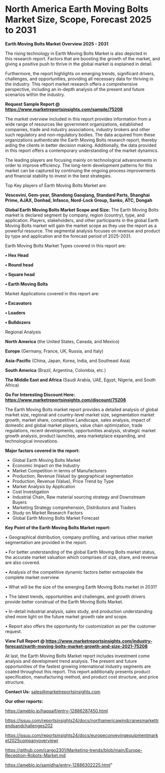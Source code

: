 # North America Earth Moving Bolts Market Size, Scope, Forecast 2025 to 2031

<Strong> Earth Moving Bolts Market Overview 2025 - 2031</strong>

The rising technology in Earth Moving Bolts Market is also depicted in this research report. Factors that are boosting the growth of the market, and giving a positive push to thrive in the global market is explained in detail.

Furthermore, the report highlights on emerging trends, significant drivers, challenges, and opportunities, providing all necessary data for thriving in the industry. This report market research offers a comprehensive perspective, including an in-depth analysis of the present and future scenarios within the industry.

<strong>Request Sample Report @ <a href=https://www.marketreportsinsights.com/sample/75208>https://www.marketreportsinsights.com/sample/75208</a></strong>

The market overview included in this report provides information from a wide range of resources like government organizations, established companies, trade and industry associations, industry brokers and other such regulatory and non-regulatory bodies. The data acquired from these organizations authenticate the Earth Moving Bolts research report, thereby aiding the clients in better decision making. Additionally, the data provided in this report offers a contemporary understanding of the market dynamics.

The leading players are focusing mainly on technological advancements in order to improve efficiency. The long-term development patterns for this market can be captured by continuing the ongoing process improvements and financial stability to invest in the best strategies.

Top Key players of Earth Moving Bolts Market are:

<strong>Vescovini, Gem-year, Shandong Gaoqiang, Standard Parts, Shanghai Prime, AJAX, Donhad, Infasco, Nord-Lock Group, Sanko, ATC, Dongah</strong>

<strong><b>Global Earth Moving Bolts Market Scope and Size:</b></strong>
The Earth Moving Bolts market is declared segment by company, region (country), type, and application. Players, stakeholders, and other participants in the global Earth Moving Bolts market will gain the market scope as they use the report as a powerful resource. The segmental analysis focuses on revenue and product by type and application and the forecast period of 2025-2031.

Earth Moving Bolts Market Types covered in this report are:

<strong>• Hex Head

• Round head

• Square head

• Earth Moving Bolts</strong>

Market Applications covered in this report are:

<strong>• Excavators

• Loaders

• Bulldozers</strong> 

Regional Analysis

<strong>North America</strong> (the United States, Canada, and Mexico)

<strong>Europe</strong> (Germany, France, UK, Russia, and Italy)

<strong>Asia-Pacific</strong> (China, Japan, Korea, India, and Southeast Asia)

<strong>South America</strong> (Brazil, Argentina, Colombia, etc.)

<strong>The Middle East and Africa</strong> (Saudi Arabia, UAE, Egypt, Nigeria, and South Africa)

<strong>Go For Interesting Discount Here: <a href=https://www.marketreportsinsights.com/discount/75208>https://www.marketreportsinsights.com/discount/75208</a></strong>

The Earth Moving Bolts market report provides a detailed analysis of global market size, regional and country-level market size, segmentation market growth, market share, competitive Landscape, sales analysis, impact of domestic and global market players, value chain optimization, trade regulations, recent developments, opportunities analysis, strategic market growth analysis, product launches, area marketplace expanding, and technological innovations.

<strong><b>Major factors covered in the report:</b></strong>
<ul>
  <li>Global Earth Moving Bolts Market </li>
  <li>Economic Impact on the Industry</li>
  <li>Market Competition in terms of Manufacturers</li>
  <li>Production, Revenue (Value) by geographical segmentation</li>
  <li>Production, Revenue (Value), Price Trend by Type</li>
  <li>Market Analysis by Application</li>
  <li>Cost Investigation</li>
  <li>Industrial Chain, Raw material sourcing strategy and Downstream Buyers</li>
  <li>Marketing Strategy comprehension, Distributors and Traders</li>
  <li>Study on Market Research Factors</li>
  <li>Global Earth Moving Bolts Market Forecast</li>
</ul>

<strong><b>Key Point of the Earth Moving Bolts Market report:</b></strong>

• Geographical distribution, company profiling, and various other market segmentation are provided in the report.

• For better understanding of the global Earth Moving Bolts market status, the accurate market valuation which comprises of size, share, and revenue are also covered.

• Analysis of the competitive dynamic factors better extrapolate the complete market overview

• What will be the size of the emerging Earth Moving Bolts market in 2031?

• The latest trends, opportunities and challenges, and growth drivers provide better construal of the Earth Moving Bolts Market.

• In-detail industrial analysis, sales study, and production understanding shed more light on the future market growth rate and scope.

• Report also offers the opportunity for customization as per the customer request.

<strong><b>View Full Report @ <a href=https://www.marketreportsinsights.com/industry-forecast/earth-moving-bolts-market-growth-and-size-2021-75208>https://www.marketreportsinsights.com/industry-forecast/earth-moving-bolts-market-growth-and-size-2021-75208</a></b></strong>


At last, the Earth Moving Bolts Market report includes investment come analysis and development trend analysis. The present and future opportunities of the fastest growing international industry segments are coated throughout this report. This report additionally presents product specification, manufacturing method, and product cost structure, and price structure.

<strong>Contact Us:</strong>
sales@marketreportsinsights.com

<strong>Our other reports:</strong>

<a href=https://ameblo.jp/haqsaif/entry-12886287450.html>https://ameblo.jp/haqsaif/entry-12886287450.html</a>

<a href=https://issuu.com/reportsinsights24/docs/northamericawindcranesmarkettrendsandchallenges202>https://issuu.com/reportsinsights24/docs/northamericawindcranesmarkettrendsandchallenges202</a>

<a href=https://issuu.com/reportsinsights24/docs/europeconveyingequipmentmarket2025companyoverviewr>https://issuu.com/reportsinsights24/docs/europeconveyingequipmentmarket2025companyoverviewr</a>

<a href=https://github.com/cargo2301/Marketing-trends/blob/main/Europe-Reception-Robots-Market.md>https://github.com/cargo2301/Marketing-trends/blob/main/Europe-Reception-Robots-Market.md</a>

<a href=https://ameblo.jp/samidha/entry-12886302225.html>https://ameblo.jp/samidha/entry-12886302225.html</a>"
